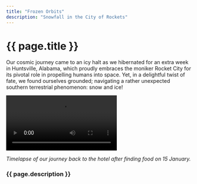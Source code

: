```yaml
---
title: "Frozen Orbits"
description: "Snowfall in the City of Rockets"
---
```


# {{ page.title }}

Our cosmic journey came to an icy halt as we hibernated for an extra week in Huntsville, Alabama, which proudly embraces the moniker Rocket City for its pivotal role in propelling humans into space. Yet, in a delightful twist of fate, we found ourselves grounded; navigating a rather unexpected southern terrestrial phenomenon: snow and ice! 

![Timelapse of snowy roads in Huntsville, Alabama taken on 15 January.](/assets/img/SnowDay.mov "Timelapse of snowy roads in Huntsville, Alabama taken on 15 January.")

_Timelapse of our journey back to the hotel after finding food on 15 January._


### {{ page.description }}
<!---
think about a cool space related title to capture my time in Huntsville, al. It snowed while we were here. The first week we were basically snowed in, well iced in. Luckily, on day 1 or 2 we realized we were in for a freeze and snuck out while the snow was still fresh to grab some food from the local grocery store. We extended a week here because the whole city was shut down. They didn't have any ice clearing equipment. So, we waited for the one digit temperatures to climb and the rain to drench the ice before venturing out again. 

We In this city, where rockets soar and dreams take flight, we experienced a rare winter spectacle. Just as we were settling into the rhythm of Huntsville's space-infused aura, the skies decided to blanket the city in a shimmering layer of snow, turning it into a winter wonderland. However, this beauty came with a twist – the city was iced in, and so were we!

On day one, as the first flurries began to dance from the sky, we sensed an imminent change. With a quick dash to the local grocery store, we stocked up on essentials, preparing for what would become a week of hibernation. As the temperatures plunged to single digits, Huntsville transformed before our eyes, the ice encapsulating everything in a silent, frosty embrace.

This unexpected pause in our journey turned out to be a blessing in disguise. Hunkered down, we found ourselves reflecting on the beauty and power of nature – a force that, much like space, is vast, awe-inspiring, and at times, wonderfully unpredictable. We spent our days watching the winter scene unfold outside our window, reading, sharing stories, and planning future adventures.

As the city, unaccustomed to such wintry spells, waited for the ice to melt, we too waited, finding joy in the stillness. There's something profoundly peaceful about being snowed in, especially when you're in a city that's usually all about launching into the great beyond.

After a week, as the ice began to relent under the gentle persuasion of rain and rising temperatures, we ventured out again. The Rocket City, still dusted with remnants of snow, welcomed us back into its fold. Our exploration of Huntsville, delayed but not deterred, began anew – this time with the fresh perspective that only an unexpected winter hibernation can bring.

So, as we continue our journey through the Strange Loops of our world, let's not forget the beauty of the unexpected detours. Sometimes, it's in these frozen moments that we find warmth, reflection, and a renewed sense of wonder.

Until the next update, keep your eyes to the skies and your hearts open to the surprises along the way!

--- 

This post aims to capture the serendipity and reflective nature of your unexpected stay in Huntsville, emphasizing the beauty and peace found in these unforeseen circumstances.

-->
